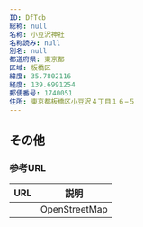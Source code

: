 ```yaml
---
ID: DfTcb
総称: null
名称: 小豆沢神社
名称読み: null
別名: null
都道府県: 東京都
区域: 板橋区
緯度: 35.7802116
経度: 139.6991254
郵便番号: 1740051
住所: 東京都板橋区小豆沢４丁目１６−５
---
```


## その他

### 参考URL

| URL | 説明          |
| --- | ------------- |
|     | OpenStreetMap |
